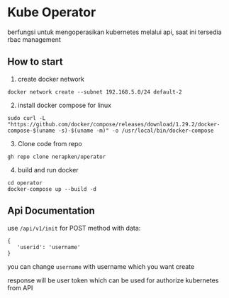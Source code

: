 # Kube Operator
   berfungsi untuk mengoperasikan kubernetes melalui api, saat ini tersedia rbac management

## How to start
1. create docker network
```
docker network create --subnet 192.168.5.0/24 default-2
```
2. install docker compose for linux
```
sudo curl -L "https://github.com/docker/compose/releases/download/1.29.2/docker-compose-$(uname -s)-$(uname -m)" -o /usr/local/bin/docker-compose
```
3. Clone code from repo 
```
gh repo clone nerapken/operator
```

4. build and run docker
```
cd operator
docker-compose up --build -d
```

## Api Documentation
use `/api/v1/init` for POST method with data:

```
{
   'userid': 'username'
}
```
you can change `username` with username which you want create 

response will be user token which can be used for authorize kubernetes from API


